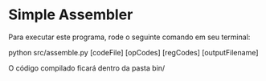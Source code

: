 # Simple Assembler

Para executar este programa, rode o seguinte comando em seu terminal:

python src/assemble.py [codeFile] [opCodes] [regCodes] [outputFilename]

O código compilado ficará dentro da pasta bin/
